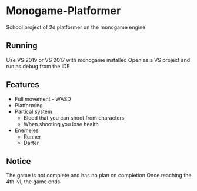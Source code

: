 # Monogame-Platformer

School project of 2d platformer on the monogame engine

## Running
Use VS 2019 or VS 2017 with monogame installed
Open as a VS project and run as debug from the IDE

## Features
* Full movement - WASD
* Platforming
* Partical system
  * Blood that you can shoot from characters
  * When shooting you lose health
* Enemeies
  * Runner
  * Darter
  

## Notice
The game is not complete and has no plan on completion
Once reaching the 4th lvl, the game ends
